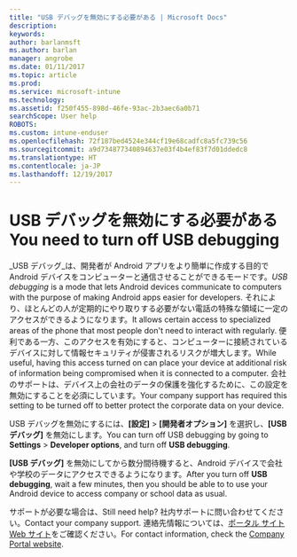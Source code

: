 ```yaml
---
title: "USB デバッグを無効にする必要がある | Microsoft Docs"
description: 
keywords: 
author: barlanmsft
ms.author: barlan
manager: angrobe
ms.date: 01/11/2017
ms.topic: article
ms.prod: 
ms.service: microsoft-intune
ms.technology: 
ms.assetid: f250f455-898d-46fe-93ac-2b3aec6a0b71
searchScope: User help
ROBOTS: 
ms.custom: intune-enduser
ms.openlocfilehash: 72f187bed4524e344cf19e68cadfc8a5fc739c56
ms.sourcegitcommit: a9d734877340894637e03f4b4ef83f7d01ddedc8
ms.translationtype: HT
ms.contentlocale: ja-JP
ms.lasthandoff: 12/19/2017
---
```

# <a name="you-need-to-turn-off-usb-debugging"></a><span data-ttu-id="0b29f-102">USB デバッグを無効にする必要がある</span><span class="sxs-lookup"><span data-stu-id="0b29f-102">You need to turn off USB debugging</span></span>

<span data-ttu-id="0b29f-103">_USB デバッグ_は、開発者が Android アプリをより簡単に作成する目的で Android デバイスをコンピューターと通信させることができるモードです。</span><span class="sxs-lookup"><span data-stu-id="0b29f-103">_USB debugging_ is a mode that lets Android devices communicate to computers with the purpose of making Android apps easier for developers.</span></span> <span data-ttu-id="0b29f-104">それにより、ほとんどの人が定期的にやり取りする必要がない電話の特殊な領域に一定のアクセスができるようになります。</span><span class="sxs-lookup"><span data-stu-id="0b29f-104">It allows certain access to specialized areas of the phone that most people don't need to interact with regularly.</span></span> <span data-ttu-id="0b29f-105">便利である一方、このアクセスを有効にすると、コンピューターに接続されているデバイスに対して情報セキュリティが侵害されるリスクが増大します。</span><span class="sxs-lookup"><span data-stu-id="0b29f-105">While useful, having this access turned on can place your device at additional risk of information being compromised when it is connected to a computer.</span></span> <span data-ttu-id="0b29f-106">会社のサポートは、デバイス上の会社のデータの保護を強化するために、この設定を無効にすることを必須にしています。</span><span class="sxs-lookup"><span data-stu-id="0b29f-106">Your company support has required this setting to be turned off to better protect the corporate data on your device.</span></span>

<span data-ttu-id="0b29f-107">USB デバッグを無効にするには、**[設定]** > **[開発者オプション]** を選択し、**[USB デバッグ]** を無効にします。</span><span class="sxs-lookup"><span data-stu-id="0b29f-107">You can turn off USB debugging by going to **Settings** > **Developer options**, and turn off **USB debugging**.</span></span>

<span data-ttu-id="0b29f-108">**[USB デバッグ]** を無効にしてから数分間待機すると、Android デバイスで会社や学校のデータにアクセスできるようになります。</span><span class="sxs-lookup"><span data-stu-id="0b29f-108">After you turn off **USB debugging**, wait a few minutes, then you should be able to to use your Android device to access company or school data as usual.</span></span>

<span data-ttu-id="0b29f-109">サポートが必要な場合は、</span><span class="sxs-lookup"><span data-stu-id="0b29f-109">Still need help?</span></span> <span data-ttu-id="0b29f-110">社内サポートに問い合わせてください。</span><span class="sxs-lookup"><span data-stu-id="0b29f-110">Contact your company support.</span></span> <span data-ttu-id="0b29f-111">連絡先情報については、[ポータル サイト Web サイト](https://portal.manage.microsoft.com#HelpDeskDialog)をご確認ください。</span><span class="sxs-lookup"><span data-stu-id="0b29f-111">For contact information, check the [Company Portal website](https://portal.manage.microsoft.com#HelpDeskDialog).</span></span>
